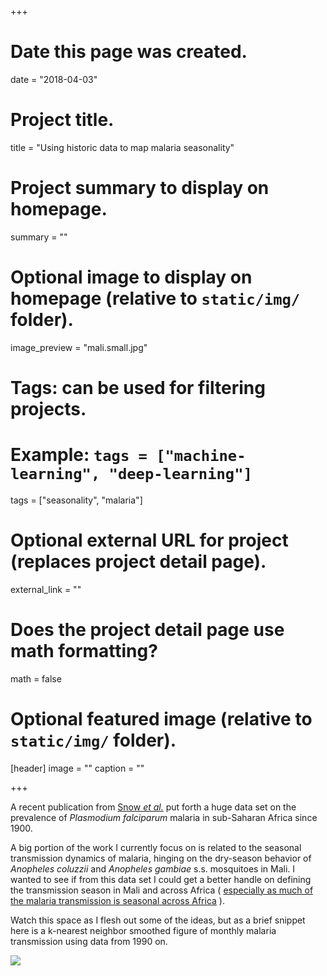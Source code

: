 +++
# Date this page was created.
date = "2018-04-03"

# Project title.
title = "Using historic data to map malaria seasonality"

# Project summary to display on homepage.
summary = ""

# Optional image to display on homepage (relative to `static/img/` folder).
image_preview = "mali.small.jpg"

# Tags: can be used for filtering projects.
# Example: `tags = ["machine-learning", "deep-learning"]`
tags = ["seasonality", "malaria"]

# Optional external URL for project (replaces project detail page).
external_link = ""

# Does the project detail page use math formatting?
math = false

# Optional featured image (relative to `static/img/` folder).
[header]
image = ""
caption = ""

+++

A recent publication from [Snow *et al.*](https://www.nature.com/articles/nature24059) put forth a huge data set on the prevalence of *Plasmodium falciparum* malaria in sub-Saharan Africa since 1900.

A big portion of the work I currently focus on is related to the seasonal transmission dynamics of malaria, hinging on the dry-season behavior of *Anopheles coluzzii* and *Anopheles gambiae* s.s. mosquitoes in Mali. I wanted to see if from this data set I could get a better handle on defining the transmission season in Mali and across Africa ( [especially as much of the malaria transmission is seasonal across Africa](https://www.nature.com/articles/nature15535) ).

Watch this space as I flesh out some of the ideas, but as a brief snippet here is a k-nearest neighbor smoothed figure of monthly malaria transmission using data from 1990 on.

![](/img/posts/16-OCt-17.allknn.jpg)
